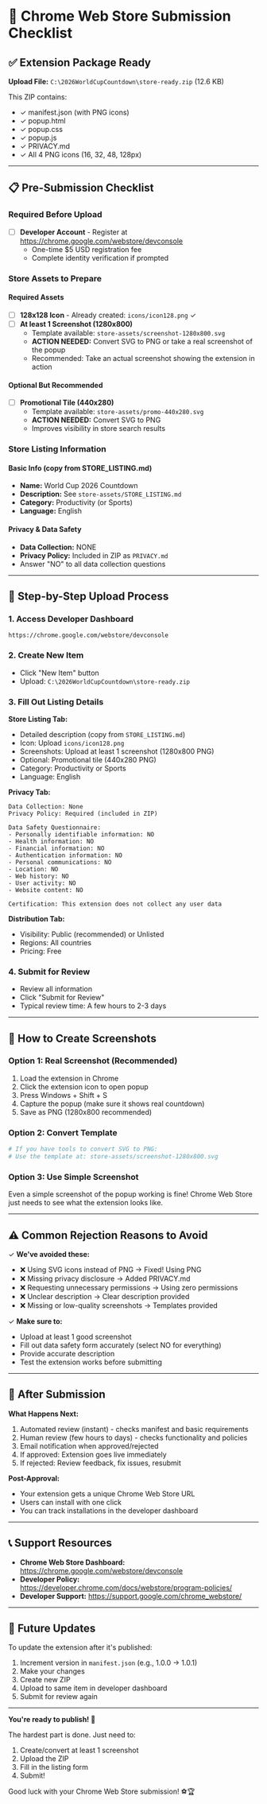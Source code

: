 # 🚀 Chrome Web Store Submission Checklist

## ✅ Extension Package Ready

**Upload File:** `C:\2026WorldCupCountdown\store-ready.zip` (12.6 KB)

This ZIP contains:
- ✓ manifest.json (with PNG icons)
- ✓ popup.html
- ✓ popup.css
- ✓ popup.js
- ✓ PRIVACY.md
- ✓ All 4 PNG icons (16, 32, 48, 128px)

---

## 📋 Pre-Submission Checklist

### Required Before Upload
- [ ] **Developer Account** - Register at https://chrome.google.com/webstore/devconsole
  - One-time $5 USD registration fee
  - Complete identity verification if prompted

### Store Assets to Prepare

#### Required Assets
- [ ] **128x128 Icon** - Already created: `icons/icon128.png` ✓
- [ ] **At least 1 Screenshot (1280x800)** 
  - Template available: `store-assets/screenshot-1280x800.svg`
  - **ACTION NEEDED:** Convert SVG to PNG or take a real screenshot of the popup
  - Recommended: Take an actual screenshot showing the extension in action

#### Optional But Recommended
- [ ] **Promotional Tile (440x280)**
  - Template available: `store-assets/promo-440x280.svg`
  - **ACTION NEEDED:** Convert SVG to PNG
  - Improves visibility in store search results

### Store Listing Information

#### Basic Info (copy from STORE_LISTING.md)
- **Name:** World Cup 2026 Countdown
- **Description:** See `store-assets/STORE_LISTING.md`
- **Category:** Productivity (or Sports)
- **Language:** English

#### Privacy & Data Safety
- **Data Collection:** NONE
- **Privacy Policy:** Included in ZIP as `PRIVACY.md`
- Answer "NO" to all data collection questions

---

## 🎯 Step-by-Step Upload Process

### 1. Access Developer Dashboard
```
https://chrome.google.com/webstore/devconsole
```

### 2. Create New Item
- Click "New Item" button
- Upload: `C:\2026WorldCupCountdown\store-ready.zip`

### 3. Fill Out Listing Details

**Store Listing Tab:**
- Detailed description (copy from `STORE_LISTING.md`)
- Icon: Upload `icons/icon128.png`
- Screenshots: Upload at least 1 screenshot (1280x800 PNG)
- Optional: Promotional tile (440x280 PNG)
- Category: Productivity or Sports
- Language: English

**Privacy Tab:**
```
Data Collection: None
Privacy Policy: Required (included in ZIP)

Data Safety Questionnaire:
- Personally identifiable information: NO
- Health information: NO
- Financial information: NO
- Authentication information: NO
- Personal communications: NO
- Location: NO
- Web history: NO
- User activity: NO
- Website content: NO

Certification: This extension does not collect any user data
```

**Distribution Tab:**
- Visibility: Public (recommended) or Unlisted
- Regions: All countries
- Pricing: Free

### 4. Submit for Review
- Review all information
- Click "Submit for Review"
- Typical review time: A few hours to 2-3 days

---

## 📸 How to Create Screenshots

### Option 1: Real Screenshot (Recommended)
1. Load the extension in Chrome
2. Click the extension icon to open popup
3. Press Windows + Shift + S
4. Capture the popup (make sure it shows real countdown)
5. Save as PNG (1280x800 recommended)

### Option 2: Convert Template
```powershell
# If you have tools to convert SVG to PNG:
# Use the template at: store-assets/screenshot-1280x800.svg
```

### Option 3: Use Simple Screenshot
Even a simple screenshot of the popup working is fine! Chrome Web Store just needs to see what the extension looks like.

---

## ⚠️ Common Rejection Reasons to Avoid

✓ **We've avoided these:**
- ❌ Using SVG icons instead of PNG → Fixed! Using PNG
- ❌ Missing privacy disclosure → Added PRIVACY.md
- ❌ Requesting unnecessary permissions → Using zero permissions
- ❌ Unclear description → Clear description provided
- ❌ Missing or low-quality screenshots → Templates provided

✓ **Make sure to:**
- Upload at least 1 good screenshot
- Fill out data safety form accurately (select NO for everything)
- Provide accurate description
- Test the extension works before submitting

---

## 🎉 After Submission

**What Happens Next:**
1. Automated review (instant) - checks manifest and basic requirements
2. Human review (few hours to days) - checks functionality and policies
3. Email notification when approved/rejected
4. If approved: Extension goes live immediately
5. If rejected: Review feedback, fix issues, resubmit

**Post-Approval:**
- Your extension gets a unique Chrome Web Store URL
- Users can install with one click
- You can track installations in the developer dashboard

---

## 📞 Support Resources

- **Chrome Web Store Dashboard:** https://chrome.google.com/webstore/devconsole
- **Developer Policy:** https://developer.chrome.com/docs/webstore/program-policies/
- **Developer Support:** https://support.google.com/chrome_webstore/

---

## 🔄 Future Updates

To update the extension after it's published:
1. Increment version in `manifest.json` (e.g., 1.0.0 → 1.0.1)
2. Make your changes
3. Create new ZIP
4. Upload to same item in developer dashboard
5. Submit for review again

---

**You're ready to publish! 🚀**

The hardest part is done. Just need to:
1. Create/convert at least 1 screenshot
2. Upload the ZIP
3. Fill in the listing form
4. Submit!

Good luck with your Chrome Web Store submission! ⚽🏆
